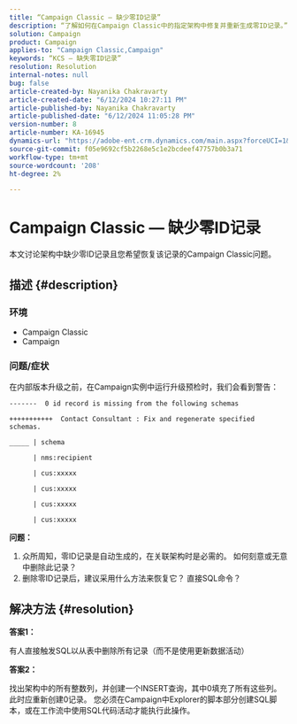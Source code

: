 ```yaml
---
title: “Campaign Classic — 缺少零ID记录”
description: “了解如何在Campaign Classic中的指定架构中修复并重新生成零ID记录。”
solution: Campaign
product: Campaign
applies-to: "Campaign Classic,Campaign"
keywords: “KCS — 缺失零ID记录”
resolution: Resolution
internal-notes: null
bug: false
article-created-by: Nayanika Chakravarty
article-created-date: "6/12/2024 10:27:11 PM"
article-published-by: Nayanika Chakravarty
article-published-date: "6/12/2024 11:05:28 PM"
version-number: 8
article-number: KA-16945
dynamics-url: "https://adobe-ent.crm.dynamics.com/main.aspx?forceUCI=1&pagetype=entityrecord&etn=knowledgearticle&id=539b09e4-0a29-ef11-840a-000d3a3764e0"
source-git-commit: f05e9692cf5b2268e5c1e2bcdeef47757b0b3a71
workflow-type: tm+mt
source-wordcount: '208'
ht-degree: 2%

---
```


# Campaign Classic — 缺少零ID记录


本文讨论架构中缺少零ID记录且您希望恢复该记录的Campaign Classic问题。

## 描述 {#description}


### 环境

- Campaign Classic
- Campaign


### 问题/症状

在内部版本升级之前，在Campaign实例中运行升级预检时，我们会看到警告：


```
-------  0 id record is missing from the following schemas

+++++++++++  Contact Consultant : Fix and regenerate specified schemas.

_____ | schema                   

      | nms:recipient            

      | cus:xxxxx     

      | cus:xxxxx         

      | cus:xxxxx        

      | cus:xxxxx
```


<b>问题：</b>

1. 众所周知，零ID记录是自动生成的，在关联架构时是必需的。 如何刻意或无意中删除此记录？
2. 删除零ID记录后，建议采用什么方法来恢复它？ 直接SQL命令？



## 解决方法 {#resolution}


<b>答案1：</b>

有人直接触发SQL以从表中删除所有记录（而不是使用更新数据活动）

<b>答案2：</b>

找出架构中的所有整数列，并创建一个INSERT查询，其中0填充了所有这些列。 此时应重新创建0记录。 您必须在Campaign中Explorer的脚本部分创建SQL脚本，或在工作流中使用SQL代码活动才能执行此操作。
